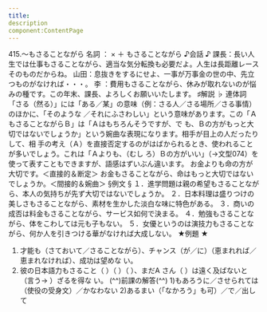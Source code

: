```yaml
---
title:
description
component:ContentPage
---
```



415.～もさることながら
名詞 ： × ＋ もさることながら
♪会話 ♪
課長：長い人生では仕事もさることながら、適当な気分転換も必要だよ。人生は長距離レースそのものだからね。 山田：息抜きをするにせよ、一事が万事金の世の中、先立つものがなければ・・・。
李 ：費用もさることながら、休みが取れないのが悩みの種です。この年末、課長、よろしくお願いいたします。
♯解説 ♭
連体詞「さる（然る）」には「ある／某」の意味（例：さる人／さる場所／さる事情）のほかに、「そのような
／それにふさわしい」という意味があります。この「ＡもさることながらＢ」は「Ａはもちろんそうですが、で も、Ｂの方がもっと大切ではないでしょうか」という婉曲な表現になります。相手が目上の人だったりして、相 手の考え（Ａ）を直接否定するのがはばかられるとき、使われることが多いでしょう。これは「Ａよりも、（むし ろ）Ｂの方がいい」（→文型074）を使って表すこともできますが、語感はずいぶん違います。
お金よりも命の方が大切です。＜直接的＆断定＞ お金もさることながら、命はもっと大切ではないでしょうか。＜間接的＆婉曲＞
§例文 §
１．進学問題は親の希望もさることながら、本人の気持ちが先ず大切ではないでしょうか。
２．日本料理は盛りつけの美しさもさることながら、素材を生かした淡白な味に特色がある。
３．商いの成否は料金もさることながら、サービス如何で決まる。
４．勉強もさることながら、体をこわしては元も子もない。
５．女優というのは演技力もさることながら、何か人を引きつける華がなければ大成しない。
★例題 ★
1) 才能も（さておいて／さることながら）、チャンス（が／に）（恵まれれば／恵まれなければ）、成功は望めな い。
2) 彼の日本語力もさること（ ）（ ）（ ）、まだA さん（ ）は遠く及ばないと（言う→ ）ざるを得な い。
(^^)前課の解答(^^)
1)もあろうに／させられては（使役の受身文）／かなわない
2)あるまい（「なかろう」も可）／で／出して
